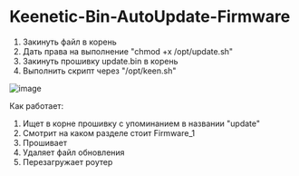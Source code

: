 # Keenetic-Bin-AutoUpdate-Firmware

1. Закинуть файл в корень
2. Дать права на выполнение "chmod +x /opt/update.sh"
3. Закинуть прошивку update.bin в корень
4. Выполнить скрипт через "/opt/keen.sh"


![image](https://user-images.githubusercontent.com/79056064/201493794-47088f14-e778-4b10-85fd-55259391a4ba.png)


Как работает:
1. Ищет в корне прошивку с упоминанием в названии "update"
2. Смотрит на каком разделе стоит Firmware_1
3. Прошивает
4. Удаляет файл обновления
5. Перезагружает роутер 
